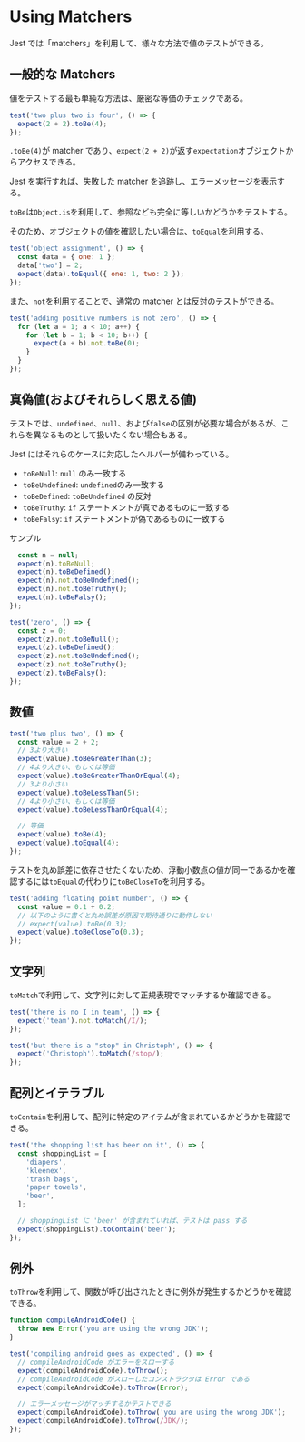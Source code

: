 # Using Matchers

Jest では「matchers」を利用して、様々な方法で値のテストができる。

## 一般的な Matchers

値をテストする最も単純な方法は、厳密な等価のチェックである。

```js
test('two plus two is four', () => {
  expect(2 + 2).toBe(4);
});
```

`.toBe(4)`が matcher であり、`expect(2 + 2)`が返す`expectation`オブジェクトからアクセスできる。

Jest を実行すれば、失敗した matcher を追跡し、エラーメッセージを表示する。

`toBe`は`Object.is`を利用して、参照なども完全に等しいかどうかをテストする。

そのため、オブジェクトの値を確認したい場合は、`toEqual`を利用する。

```js
test('object assignment', () => {
  const data = { one: 1 };
  data['two'] = 2;
  expect(data).toEqual({ one: 1, two: 2 });
});
```

また、`not`を利用することで、通常の matcher とは反対のテストができる。

```js
test('adding positive numbers is not zero', () => {
  for (let a = 1; a < 10; a++) {
    for (let b = 1; b < 10; b++) {
      expect(a + b).not.toBe(0);
    }
  }
});
```

## 真偽値(およびそれらしく思える値)

テストでは、`undefined`、`null`、および`false`の区別が必要な場合があるが、これらを異なるものとして扱いたくない場合もある。

Jest にはそれらのケースに対応したヘルパーが備わっている。

- `toBeNull`: `null` のみ一致する
- `toBeUndefined`: `undefined`のみ一致する
- `toBeDefined`: `toBeUndefined` の反対
- `toBeTruthy`: `if` ステートメントが真であるものに一致する
- `toBeFalsy`: `if` ステートメントが偽であるものに一致する

サンプル

```js
  const n = null;
  expect(n).toBeNull;
  expect(n).toBeDefined();
  expect(n).not.toBeUndefined();
  expect(n).not.toBeTruthy();
  expect(n).toBeFalsy();
});

test('zero', () => {
  const z = 0;
  expect(z).not.toBeNull();
  expect(z).toBeDefined();
  expect(z).not.toBeUndefined();
  expect(z).not.toBeTruthy();
  expect(z).toBeFalsy();
});
```

## 数値

```js
test('two plus two', () => {
  const value = 2 + 2;
  // 3より大きい
  expect(value).toBeGreaterThan(3);
  // 4より大きい、もしくは等価
  expect(value).toBeGreaterThanOrEqual(4);
  // 3より小さい
  expect(value).toBeLessThan(5);
  // 4より小さい、もしくは等価
  expect(value).toBeLessThanOrEqual(4);

  // 等価
  expect(value).toBe(4);
  expect(value).toEqual(4);
});
```

テストを丸め誤差に依存させたくないため、浮動小数点の値が同一であるかを確認するには`toEqual`の代わりに`toBeCloseTo`を利用する。

```js
test('adding floating point number', () => {
  const value = 0.1 + 0.2;
  // 以下のように書くと丸め誤差が原因で期待通りに動作しない
  // expect(value).toBe(0.3);
  expect(value).toBeCloseTo(0.3);
});
```

## 文字列

`toMatch`で利用して、文字列に対して正規表現でマッチするか確認できる。

```js
test('there is no I in team', () => {
  expect('team').not.toMatch(/I/);
});

test('but there is a "stop" in Christoph', () => {
  expect('Christoph').toMatch(/stop/);
});
```

## 配列とイテラブル

`toContain`を利用して、配列に特定のアイテムが含まれているかどうかを確認できる。

```js
test('the shopping list has beer on it', () => {
  const shoppingList = [
    'diapers',
    'kleenex',
    'trash bags',
    'paper towels',
    'beer',
  ];

  // shoppingList に 'beer' が含まれていれば、テストは pass する
  expect(shoppingList).toContain('beer');
});
```

## 例外

`toThrow`を利用して、関数が呼び出されたときに例外が発生するかどうかを確認できる。

```js
function compileAndroidCode() {
  throw new Error('you are using the wrong JDK');
}

test('compiling android goes as expected', () => {
  // compileAndroidCode がエラーをスローする
  expect(compileAndroidCode).toThrow();
  // compileAndroidCode がスローしたコンストラクタは Error である
  expect(compileAndroidCode).toThrow(Error);

  // エラーメッセージがマッチするかテストできる
  expect(compileAndroidCode).toThrow('you are using the wrong JDK');
  expect(compileAndroidCode).toThrow(/JDK/);
});
```

